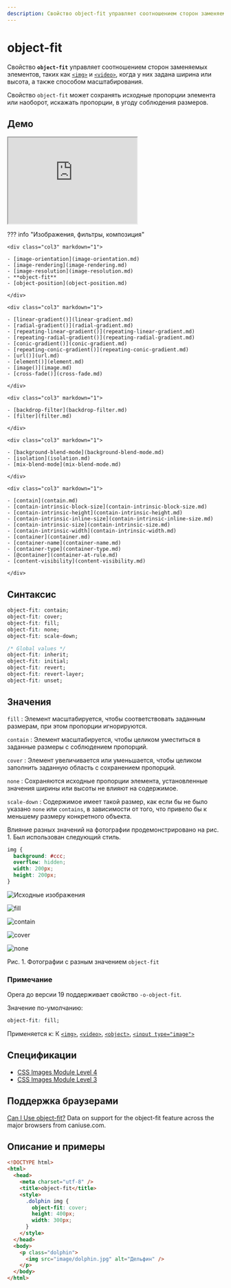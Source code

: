 ```yaml
---
description: Свойство object-fit управляет соотношением сторон заменяемых элементов, таких как img и video, когда у них задана ширина или высота, а также способом масштабирования
---
```


# object-fit

Свойство **`object-fit`** управляет соотношением сторон заменяемых элементов, таких как [`<img>`](/html/img/) и [`<video>`](/html/video/), когда у них задана ширина или высота, а также способом масштабирования.

Свойство `object-fit` может сохранять исходные пропорции элемента или наоборот, искажать пропорции, в угоду соблюдения размеров.

## Демо

<iframe class="interactive is-default-height" height="200" src="https://interactive-examples.mdn.mozilla.net/pages/css/object-fit.html" title="MDN Web Docs Interactive Example" loading="lazy" data-readystate="complete"></iframe>

??? info "Изображения, фильтры, композиция"

    <div class="col3" markdown="1">

    - [image-orientation](image-orientation.md)
    - [image-rendering](image-rendering.md)
    - [image-resolution](image-resolution.md)
    - **object-fit**
    - [object-position](object-position.md)

    </div>

    <div class="col3" markdown="1">

    - [linear-gradient()](linear-gradient.md)
    - [radial-gradient()](radial-gradient.md)
    - [repeating-linear-gradient()](repeating-linear-gradient.md)
    - [repeating-radial-gradient()](repeating-radial-gradient.md)
    - [conic-gradient()](conic-gradient.md)
    - [repeating-conic-gradient()](repeating-conic-gradient.md)
    - [url()](url.md)
    - [element()](element.md)
    - [image()](image.md)
    - [cross-fade()](cross-fade.md)

    </div>

    <div class="col3" markdown="1">

    - [backdrop-filter](backdrop-filter.md)
    - [filter](filter.md)

    </div>

    <div class="col3" markdown="1">

    - [background-blend-mode](background-blend-mode.md)
    - [isolation](isolation.md)
    - [mix-blend-mode](mix-blend-mode.md)

    </div>

    <div class="col3" markdown="1">

    - [contain](contain.md)
    - [contain-intrinsic-block-size](contain-intrinsic-block-size.md)
    - [contain-intrinsic-height](contain-intrinsic-height.md)
    - [contain-intrinsic-inline-size](contain-intrinsic-inline-size.md)
    - [contain-intrinsic-size](contain-intrinsic-size.md)
    - [contain-intrinsic-width](contain-intrinsic-width.md)
    - [container](container.md)
    - [container-name](container-name.md)
    - [container-type](container-type.md)
    - [@container](container-at-rule.md)
    - [content-visibility](content-visibility.md)

    </div>

## Синтаксис

```css
object-fit: contain;
object-fit: cover;
object-fit: fill;
object-fit: none;
object-fit: scale-down;

/* Global values */
object-fit: inherit;
object-fit: initial;
object-fit: revert;
object-fit: revert-layer;
object-fit: unset;
```

## Значения

`fill`
: Элемент масштабируется, чтобы соответствовать заданным размерам, при этом пропорции игнорируются.

`contain`
: Элемент масштабируется, чтобы целиком уместиться в заданные размеры с соблюдением пропорций.

`cover`
: Элемент увеличивается или уменьшается, чтобы целиком заполнить заданную область с сохранением пропорций.

`none`
: Сохраняются исходные пропорции элемента, установленные значения ширины или высоты не влияют на содержимое.

`scale-down`
: Содержимое имеет такой размер, как если бы не было указано `none` или `contains`, в зависимости от того, что привело бы к меньшему размеру конкретного объекта.

Влияние разных значений на фотографии продемонстрировано на рис. 1. Был использован следующий стиль.

```css
img {
  background: #ccc;
  overflow: hidden;
  width: 200px;
  height: 200px;
}
```

![Исходные изображения](css_fit-object-src.jpg)

![fill](css_fit-object-fill.jpg)

![contain](css_fit-object-contain.jpg)

![cover](css_fit-object-cover.jpg)

![none](css_fit-object-none.jpg)

Рис. 1. Фотографии с разным значением `object-fit`

### Примечание

Opera до версии 19 поддерживает свойство `-o-object-fit`.

Значение по-умолчанию:

```css
object-fit: fill;
```

Применяется к: К [`<img>`](../html/img.md), [`<video>`](../html/video.md), [`<object>`](../html/object.md), [`<input type="image">`](../html/input.md)

## Спецификации

- [CSS Images Module Level 4](https://drafts.csswg.org/css-images-4/#the-object-fit)
- [CSS Images Module Level 3](https://drafts.csswg.org/css-images-3/#the-object-fit)

## Поддержка браузерами

<p class="ciu_embed" data-feature="object-fit" data-periods="future_1,current,past_1,past_2">
  <a href="http://caniuse.com/#feat=object-fit">Can I Use object-fit?</a> Data on support for the object-fit feature across the major browsers from caniuse.com.
</p>

## Описание и примеры

```html
<!DOCTYPE html>
<html>
  <head>
    <meta charset="utf-8" />
    <title>object-fit</title>
    <style>
      .dolphin img {
        object-fit: cover;
        height: 400px;
        width: 300px;
      }
    </style>
  </head>
  <body>
    <p class="dolphin">
      <img src="image/dolphin.jpg" alt="Дельфин" />
    </p>
  </body>
</html>
```
